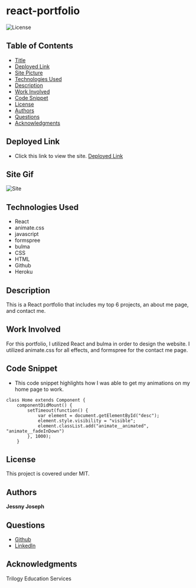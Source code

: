 # react-portfolio

![License](https://img.shields.io/badge/license-MIT-181717?style=for-the-badge) 

## Table of Contents
* [Title](#title)
* [Deployed Link](#deployed-link)
* [Site Picture](#site-gif)
* [Technologies Used](#technologies-used)
* [Description](#description)
* [Work Involved](#work-involved)
* [Code Snippet](#code-snippet)
* [License](#license)
* [Authors](#authors)
* [Questions](#questions)
* [Acknowledgments](#acknowledgments)

## Deployed Link
* Click this link to view the site.
[Deployed Link](https://react-portfolio29.herokuapp.com/)

## Site Gif
![Site]()

## Technologies Used
* React
* animate.css
* javascript
* formspree
* bulma
* CSS
* HTML
* Github
* Heroku

## Description
This is a React portfolio that includes my top 6 projects, an about me page, and contact me.

## Work Involved
For this portfolio, I utilized React and bulma in order to design the website. I utilized animate.css for all effects, and formspree for the contact me page.

## Code Snippet
* This code snippet highlights how I was able to get my animations on my home page to work.
```
class Home extends Component {
    componentDidMount() {
        setTimeout(function() {
            var element = document.getElementById("desc");
            element.style.visibility = "visible";
            element.classList.add("animate__animated", "animate__fadeInDown")
        }, 1000);
    }
```

## License
This project is covered under MIT.

## Authors
**Jessny Joseph** 

## Questions 
* [Github](https://github.com/jessnyj)
* [LinkedIn](https://www.linkedin.com/in/jessny-joseph-361515201)

## Acknowledgments
Trilogy Education Services

